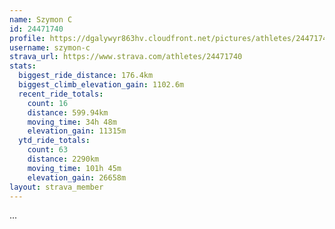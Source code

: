 ```yaml
---
name: Szymon C
id: 24471740
profile: https://dgalywyr863hv.cloudfront.net/pictures/athletes/24471740/7213253/2/large.jpg
username: szymon-c
strava_url: https://www.strava.com/athletes/24471740
stats:
  biggest_ride_distance: 176.4km
  biggest_climb_elevation_gain: 1102.6m
  recent_ride_totals:
    count: 16
    distance: 599.94km
    moving_time: 34h 48m
    elevation_gain: 11315m
  ytd_ride_totals:
    count: 63
    distance: 2290km
    moving_time: 101h 45m
    elevation_gain: 26658m
layout: strava_member
--- 
```

...
